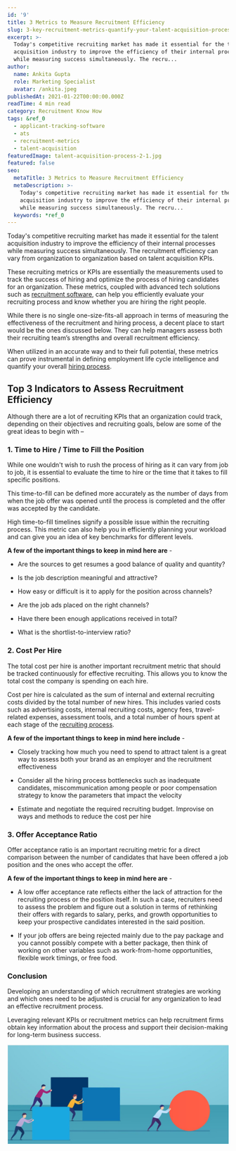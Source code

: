 ```yaml
---
id: '9'
title: 3 Metrics to Measure Recruitment Efficiency
slug: 3-key-recruitment-metrics-quantify-your-talent-acquisition-process
excerpt: >-
  Today's competitive recruiting market has made it essential for the talent
  acquisition industry to improve the efficiency of their internal processes
  while measuring success simultaneously. The recru...
author:
  name: Ankita Gupta
  role: Marketing Specialist
  avatar: /ankita.jpeg
publishedAt: 2021-01-22T00:00:00.000Z
readTime: 4 min read
category: Recruitment Know How
tags: &ref_0
  - applicant-tracking-software
  - ats
  - recruitment-metrics
  - talent-acquisition
featuredImage: talent-acquisition-process-2-1.jpg
featured: false
seo:
  metaTitle: 3 Metrics to Measure Recruitment Efficiency
  metaDescription: >-
    Today's competitive recruiting market has made it essential for the talent
    acquisition industry to improve the efficiency of their internal processes
    while measuring success simultaneously. The recru...
  keywords: *ref_0
---
```


Today's competitive recruiting market has made it essential for the talent acquisition industry to improve the efficiency of their internal processes while measuring success simultaneously. The recruitment efficiency can vary from organization to organization based on talent acquisition KPIs.

These recruiting metrics or KPIs are essentially the measurements used to track the success of hiring and optimize the process of hiring candidates for an organization. These metrics, coupled with advanced tech solutions such as [recruitment software](https://www.thetalentpool.ai), can help you efficiently evaluate your recruiting process and know whether you are hiring the right people.

<!--more-->

While there is no single one-size-fits-all approach in terms of measuring the effectiveness of the recruitment and hiring process, a decent place to start would be the ones discussed below. They can help managers assess both their recruiting team’s strengths and overall recruitment efficiency.

When utilized in an accurate way and to their full potential, these metrics can prove instrumental in defining employment life cycle intelligence and quantify your overall [hiring process](/blogs/time-hire-all-recruiters-need-know-about-recruitment-metric/).

## **Top 3 Indicators to Assess Recruitment Efficiency**

Although there are a lot of recruiting KPIs that an organization could track, depending on their objectives and recruiting goals, below are some of the great ideas to begin with –

### **1\. Time to Hire / Time to Fill the Position**

While one wouldn't wish to rush the process of hiring as it can vary from job to job, it is essential to evaluate the time to hire or the time that it takes to fill specific positions. 

This time-to-fill can be defined more accurately as the number of days from when the job offer was opened until the process is completed and the offer was accepted by the candidate.

High time-to-fill timelines signify a possible issue within the recruiting process. This metric can also help you in efficiently planning your workload and can give you an idea of key benchmarks for different levels.

**A few of the important things to keep in mind here are** -

- Are the sources to get resumes a good balance of quality and quantity?

- Is the job description meaningful and attractive?

- How easy or difficult is it to apply for the position across channels?

- Are the job ads placed on the right channels?

- Have there been enough applications received in total?

- What is the shortlist-to-interview ratio?

### **2\. Cost Per Hire**

The total cost per hire is another important recruitment metric that should be tracked continuously for effective recruiting. This allows you to know the total cost the company is spending on each hire. 

Cost per hire is calculated as the sum of internal and external recruiting costs divided by the total number of new hires. This includes varied costs such as advertising costs, internal recruiting costs, agency fees, travel-related expenses, assessment tools, and a total number of hours spent at each stage of the [recruiting process](https://www.thetalentpool.ai/recruitment-management-software-benefits/). 

**A few of the important things to keep in mind here include** -

- Closely tracking how much you need to spend to attract talent is a great way to assess both your brand as an employer and the recruitment effectiveness

- Consider all the hiring process bottlenecks such as inadequate candidates, miscommunication among people or poor compensation strategy to know the parameters that impact the velocity

- Estimate and negotiate the required recruiting budget. Improvise on ways and methods to reduce the cost per hire

### **3\. Offer Acceptance Ratio**

Offer acceptance ratio is an important recruiting metric for a direct comparison between the number of candidates that have been offered a job position and the ones who accept the offer. 

**A few of the important things to keep in mind here are** -

- A low offer acceptance rate reflects either the lack of attraction for the recruiting process or the position itself. In such a case, recruiters need to assess the problem and figure out a solution in terms of rethinking their offers with regards to salary, perks, and growth opportunities to keep your prospective candidates interested in the said position.

- If your job offers are being rejected mainly due to the pay package and you cannot possibly compete with a better package, then think of working on other variables such as work-from-home opportunities, flexible work timings, or free food.

### **Conclusion**

Developing an understanding of which recruitment strategies are working and which ones need to be adjusted is crucial for any organization to lead an effective recruitment process.

Leveraging relevant KPIs or recruitment metrics can help recruitment firms obtain key information about the process and support their decision-making for long-term business success. 

![talent-acquisition-process](images/talent-acquisition-process-2-1.jpg)
